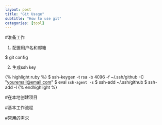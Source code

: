 ```yaml
---
layout: post
title: "Git Usage"
subtitle: "How to use git"
categories: [tool]
---
```


#准备工作
1. 配置用户名和邮箱

$ git config 

2. 生成ssh key

{% highlight ruby %}
$ ssh-keygen -t rsa -b 4096  -f ~/.ssh/github  -C "youremail@email.com"
$ eval `ssh-agent -s`
$ ssh-add ~/.ssh/github
$ ssh-add -l
{% endhighlight %}



#在本地创建项目



#基本工作流程




#常用的需求
